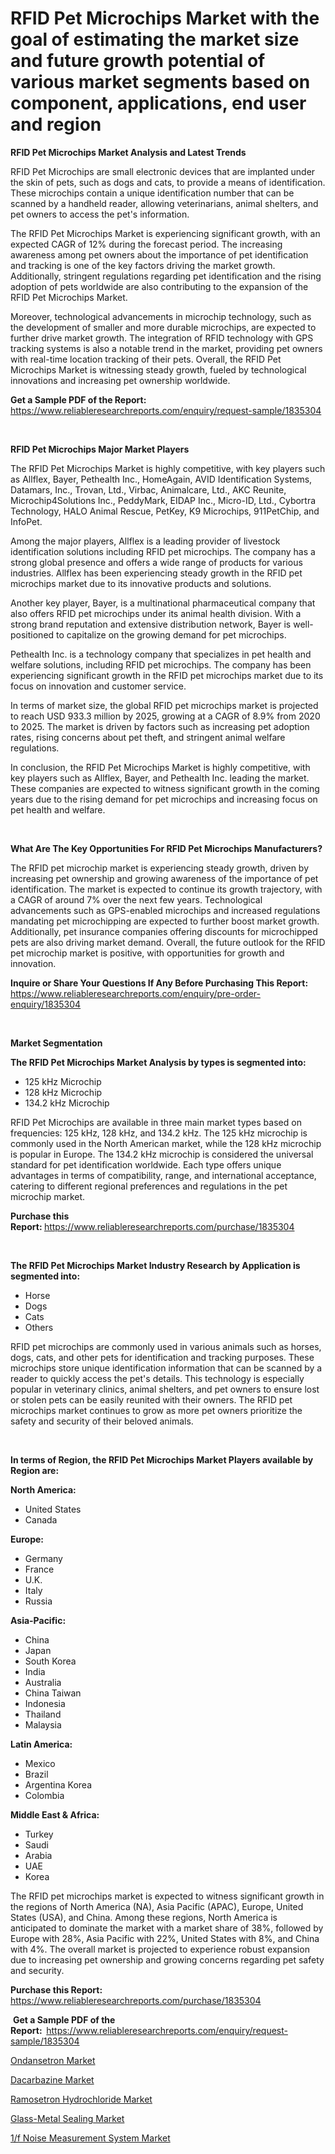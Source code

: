 <p><h1>RFID Pet Microchips Market with the goal of estimating the market size and future growth potential of various market segments based on component, applications, end user and region</h1></p><p><strong>RFID Pet Microchips Market Analysis and Latest Trends</strong></p>
<p><p>RFID Pet Microchips are small electronic devices that are implanted under the skin of pets, such as dogs and cats, to provide a means of identification. These microchips contain a unique identification number that can be scanned by a handheld reader, allowing veterinarians, animal shelters, and pet owners to access the pet's information.</p><p>The RFID Pet Microchips Market is experiencing significant growth, with an expected CAGR of 12% during the forecast period. The increasing awareness among pet owners about the importance of pet identification and tracking is one of the key factors driving the market growth. Additionally, stringent regulations regarding pet identification and the rising adoption of pets worldwide are also contributing to the expansion of the RFID Pet Microchips Market.</p><p>Moreover, technological advancements in microchip technology, such as the development of smaller and more durable microchips, are expected to further drive market growth. The integration of RFID technology with GPS tracking systems is also a notable trend in the market, providing pet owners with real-time location tracking of their pets. Overall, the RFID Pet Microchips Market is witnessing steady growth, fueled by technological innovations and increasing pet ownership worldwide.</p></p>
<p><strong>Get a Sample PDF of the Report:&nbsp;</strong> <a href="https://www.reliableresearchreports.com/enquiry/request-sample/1835304">https://www.reliableresearchreports.com/enquiry/request-sample/1835304</a></p>
<p>&nbsp;</p>
<p><strong>RFID Pet Microchips Major Market Players</strong></p>
<p><p>The RFID Pet Microchips Market is highly competitive, with key players such as Allflex, Bayer, Pethealth Inc., HomeAgain, AVID Identification Systems, Datamars, Inc., Trovan, Ltd., Virbac, Animalcare, Ltd., AKC Reunite, Microchip4Solutions Inc., PeddyMark, EIDAP Inc., Micro-ID, Ltd., Cybortra Technology, HALO Animal Rescue, PetKey, K9 Microchips, 911PetChip, and InfoPet.</p><p>Among the major players, Allflex is a leading provider of livestock identification solutions including RFID pet microchips. The company has a strong global presence and offers a wide range of products for various industries. Allflex has been experiencing steady growth in the RFID pet microchips market due to its innovative products and solutions.</p><p>Another key player, Bayer, is a multinational pharmaceutical company that also offers RFID pet microchips under its animal health division. With a strong brand reputation and extensive distribution network, Bayer is well-positioned to capitalize on the growing demand for pet microchips.</p><p>Pethealth Inc. is a technology company that specializes in pet health and welfare solutions, including RFID pet microchips. The company has been experiencing significant growth in the RFID pet microchips market due to its focus on innovation and customer service.</p><p>In terms of market size, the global RFID pet microchips market is projected to reach USD 933.3 million by 2025, growing at a CAGR of 8.9% from 2020 to 2025. The market is driven by factors such as increasing pet adoption rates, rising concerns about pet theft, and stringent animal welfare regulations.</p><p>In conclusion, the RFID Pet Microchips Market is highly competitive, with key players such as Allflex, Bayer, and Pethealth Inc. leading the market. These companies are expected to witness significant growth in the coming years due to the rising demand for pet microchips and increasing focus on pet health and welfare.</p></p>
<p>&nbsp;</p>
<p><strong>What Are The Key Opportunities For RFID Pet Microchips Manufacturers?</strong></p>
<p><p>The RFID pet microchip market is experiencing steady growth, driven by increasing pet ownership and growing awareness of the importance of pet identification. The market is expected to continue its growth trajectory, with a CAGR of around 7% over the next few years. Technological advancements such as GPS-enabled microchips and increased regulations mandating pet microchipping are expected to further boost market growth. Additionally, pet insurance companies offering discounts for microchipped pets are also driving market demand. Overall, the future outlook for the RFID pet microchip market is positive, with opportunities for growth and innovation.</p></p>
<p><strong>Inquire or Share Your Questions If Any Before Purchasing This Report:</strong> <a href="https://www.reliableresearchreports.com/enquiry/pre-order-enquiry/1835304">https://www.reliableresearchreports.com/enquiry/pre-order-enquiry/1835304</a></p>
<p>&nbsp;</p>
<p><strong>Market Segmentation</strong></p>
<p><strong>The RFID Pet Microchips Market Analysis by types is segmented into:</strong></p>
<p><ul><li>125 kHz Microchip</li><li>128 kHz Microchip</li><li>134.2 kHz Microchip</li></ul></p>
<p><p>RFID Pet Microchips are available in three main market types based on frequencies: 125 kHz, 128 kHz, and 134.2 kHz. The 125 kHz microchip is commonly used in the North American market, while the 128 kHz microchip is popular in Europe. The 134.2 kHz microchip is considered the universal standard for pet identification worldwide. Each type offers unique advantages in terms of compatibility, range, and international acceptance, catering to different regional preferences and regulations in the pet microchip market.</p></p>
<p><strong>Purchase this Report:&nbsp;</strong><a href="https://www.reliableresearchreports.com/purchase/1835304">https://www.reliableresearchreports.com/purchase/1835304</a></p>
<p>&nbsp;</p>
<p><strong>The RFID Pet Microchips Market Industry Research by Application is segmented into:</strong></p>
<p><ul><li>Horse</li><li>Dogs</li><li>Cats</li><li>Others</li></ul></p>
<p><p>RFID pet microchips are commonly used in various animals such as horses, dogs, cats, and other pets for identification and tracking purposes. These microchips store unique identification information that can be scanned by a reader to quickly access the pet's details. This technology is especially popular in veterinary clinics, animal shelters, and pet owners to ensure lost or stolen pets can be easily reunited with their owners. The RFID pet microchips market continues to grow as more pet owners prioritize the safety and security of their beloved animals.</p></p>
<p>&nbsp;</p>
<p><strong>In terms of Region, the RFID Pet Microchips Market Players available by Region are:</strong></p>
<p>
    <p> <strong> North America: </strong>
        <ul>
            <li>United States</li>
            <li>Canada</li>
        </ul>
        </p> 
    <p> <strong> Europe: </strong>
        <ul>
            <li>Germany</li>
            <li>France</li>
            <li>U.K.</li>
            <li>Italy</li>
            <li>Russia</li>
        </ul>
        </p> 
    <p> <strong> Asia-Pacific: </strong>
        <ul>
            <li>China</li>
            <li>Japan</li>
            <li>South Korea</li>
            <li>India</li>
            <li>Australia</li>
            <li>China Taiwan</li>
            <li>Indonesia</li>
            <li>Thailand</li>
            <li>Malaysia</li>
        </ul>
        </p> 
    <p> <strong> Latin America: </strong>
        <ul>
            <li>Mexico</li>
            <li>Brazil</li>
            <li>Argentina Korea</li>
            <li>Colombia</li>
        </ul>
        </p> 
    <p> <strong> Middle East & Africa: </strong>
        <ul>
            <li>Turkey</li>
            <li>Saudi</li>
            <li>Arabia</li>
            <li>UAE</li>
            <li>Korea</li>
        </ul>
    </p>
    </p>
<p><p>The RFID pet microchips market is expected to witness significant growth in the regions of North America (NA), Asia Pacific (APAC), Europe, United States (USA), and China. Among these regions, North America is anticipated to dominate the market with a market share of 38%, followed by Europe with 28%, Asia Pacific with 22%, United States with 8%, and China with 4%. The overall market is projected to experience robust expansion due to increasing pet ownership and growing concerns regarding pet safety and security.</p></p>
<p><strong>Purchase this Report: </strong><a href="https://www.reliableresearchreports.com/purchase/1835304">https://www.reliableresearchreports.com/purchase/1835304</a></p>
<p>&nbsp;<strong>Get a Sample PDF of the Report:&nbsp;&nbsp;</strong><a href="https://www.reliableresearchreports.com/enquiry/request-sample/1835304">https://www.reliableresearchreports.com/enquiry/request-sample/1835304</a></p>
<p><strong></strong></p>
<p><p><a href="https://medium.com/@soloncarter43/analyzing-ondansetron-market-global-industry-perspective-and-forecast-2024-to-2031-458024851b3e">Ondansetron Market</a></p><p><a href="https://medium.com/@soloncarter43/dacarbazine-market-size-reveals-the-best-marketing-channels-in-global-industry-1382c24aa999">Dacarbazine Market</a></p><p><a href="https://medium.com/@soloncarter43/ramosetron-hydrochloride-market-size-reveals-the-best-marketing-channels-in-global-industry-7075337b6b73">Ramosetron Hydrochloride Market</a></p><p><a href="https://github.com/myacatherineblakecaczo9vcsw/Market-Research-Report-List-1/blob/main/glass-metal-sealing-market.md">Glass-Metal Sealing Market</a></p><p><a href="https://github.com/okotobwrhuteie/Market-Research-Report-List-1/blob/main/1f-noise-measurement-system-market.md">1/f Noise Measurement System Market</a></p></p>